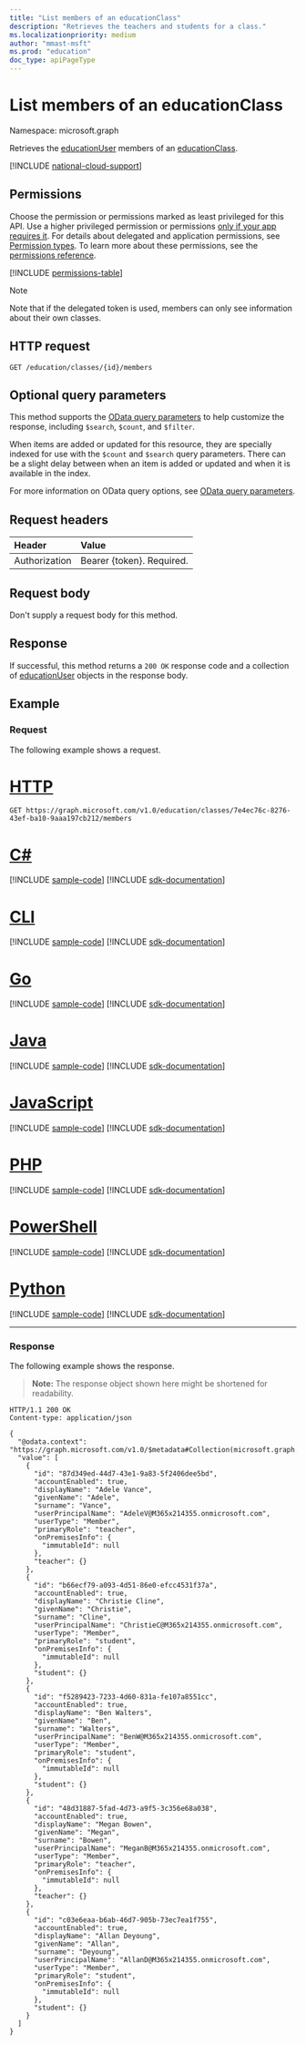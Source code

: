 ```yaml
---
title: "List members of an educationClass"
description: "Retrieves the teachers and students for a class."
ms.localizationpriority: medium
author: "mmast-msft"
ms.prod: "education"
doc_type: apiPageType
---
```


# List members of an educationClass

Namespace: microsoft.graph

Retrieves the [educationUser](../resources/educationuser.md) members of an [educationClass](../resources/educationclass.md).

[!INCLUDE [national-cloud-support](../../includes/global-only.md)]

## Permissions
Choose the permission or permissions marked as least privileged for this API. Use a higher privileged permission or permissions [only if your app requires it](/graph/permissions-overview#best-practices-for-using-microsoft-graph-permissions). For details about delegated and application permissions, see [Permission types](/graph/permissions-overview#permission-types). To learn more about these permissions, see the [permissions reference](/graph/permissions-reference).

<!-- { "blockType": "permissions", "name": "educationclass_list_members" } -->
[!INCLUDE [permissions-table](../includes/permissions/educationclass-list-members-permissions.md)]

> [!NOTE]
> Note that if the delegated token is used, members can only see information about their own classes.

## HTTP request
<!-- { "blockType": "ignored" } -->
```http
GET /education/classes/{id}/members
```

## Optional query parameters

This method supports the [OData query parameters](/graph/query-parameters) to help customize the response, including `$search`, `$count`, and `$filter`.

When items are added or updated for this resource, they are specially indexed for use with the `$count` and `$search` query parameters. There can be a slight delay between when an item is added or updated and when it is available in the index.

For more information on OData query options, see [OData query parameters](/graph/query-parameters).

## Request headers
| Header       | Value |
|:---------------|:--------|
| Authorization  | Bearer {token}. Required.  |

## Request body
Don't supply a request body for this method.

## Response
If successful, this method returns a `200 OK` response code and a collection of [educationUser](../resources/educationuser.md) objects in the response body.

## Example
### Request
The following example shows a request.

# [HTTP](#tab/http)
<!-- {
  "blockType": "request",
  "name": "get_educationclass_members"
}-->
```msgraph-interactive
GET https://graph.microsoft.com/v1.0/education/classes/7e4ec76c-8276-43ef-ba10-9aaa197cb212/members
```

# [C#](#tab/csharp)
[!INCLUDE [sample-code](../includes/snippets/csharp/get-educationclass-members-csharp-snippets.md)]
[!INCLUDE [sdk-documentation](../includes/snippets/snippets-sdk-documentation-link.md)]

# [CLI](#tab/cli)
[!INCLUDE [sample-code](../includes/snippets/cli/get-educationclass-members-cli-snippets.md)]
[!INCLUDE [sdk-documentation](../includes/snippets/snippets-sdk-documentation-link.md)]

# [Go](#tab/go)
[!INCLUDE [sample-code](../includes/snippets/go/get-educationclass-members-go-snippets.md)]
[!INCLUDE [sdk-documentation](../includes/snippets/snippets-sdk-documentation-link.md)]

# [Java](#tab/java)
[!INCLUDE [sample-code](../includes/snippets/java/get-educationclass-members-java-snippets.md)]
[!INCLUDE [sdk-documentation](../includes/snippets/snippets-sdk-documentation-link.md)]

# [JavaScript](#tab/javascript)
[!INCLUDE [sample-code](../includes/snippets/javascript/get-educationclass-members-javascript-snippets.md)]
[!INCLUDE [sdk-documentation](../includes/snippets/snippets-sdk-documentation-link.md)]

# [PHP](#tab/php)
[!INCLUDE [sample-code](../includes/snippets/php/get-educationclass-members-php-snippets.md)]
[!INCLUDE [sdk-documentation](../includes/snippets/snippets-sdk-documentation-link.md)]

# [PowerShell](#tab/powershell)
[!INCLUDE [sample-code](../includes/snippets/powershell/get-educationclass-members-powershell-snippets.md)]
[!INCLUDE [sdk-documentation](../includes/snippets/snippets-sdk-documentation-link.md)]

# [Python](#tab/python)
[!INCLUDE [sample-code](../includes/snippets/python/get-educationclass-members-python-snippets.md)]
[!INCLUDE [sdk-documentation](../includes/snippets/snippets-sdk-documentation-link.md)]

---

### Response
The following example shows the response.

>**Note:** The response object shown here might be shortened for readability.

<!-- {
  "blockType": "response",
  "truncated": true,
  "@odata.type": "microsoft.graph.educationUser",
  "isCollection": true
} -->
```http
HTTP/1.1 200 OK
Content-type: application/json

{
  "@odata.context": "https://graph.microsoft.com/v1.0/$metadata#Collection(microsoft.graph.educationUser)",
  "value": [
    {
      "id": "87d349ed-44d7-43e1-9a83-5f2406dee5bd",
      "accountEnabled": true,
      "displayName": "Adele Vance",
      "givenName": "Adele",
      "surname": "Vance",
      "userPrincipalName": "AdeleV@M365x214355.onmicrosoft.com",
      "userType": "Member",
      "primaryRole": "teacher",
      "onPremisesInfo": {
        "immutableId": null
      },
      "teacher": {}
    },
    {
      "id": "b66ecf79-a093-4d51-86e0-efcc4531f37a",
      "accountEnabled": true,
      "displayName": "Christie Cline",
      "givenName": "Christie",
      "surname": "Cline",
      "userPrincipalName": "ChristieC@M365x214355.onmicrosoft.com",
      "userType": "Member",
      "primaryRole": "student",
      "onPremisesInfo": {
        "immutableId": null
      },
      "student": {}
    },
    {
      "id": "f5289423-7233-4d60-831a-fe107a8551cc",
      "accountEnabled": true,
      "displayName": "Ben Walters",
      "givenName": "Ben",
      "surname": "Walters",
      "userPrincipalName": "BenW@M365x214355.onmicrosoft.com",
      "userType": "Member",
      "primaryRole": "student",
      "onPremisesInfo": {
        "immutableId": null
      },
      "student": {}
    },
    {
      "id": "48d31887-5fad-4d73-a9f5-3c356e68a038",
      "accountEnabled": true,
      "displayName": "Megan Bowen",
      "givenName": "Megan",
      "surname": "Bowen",
      "userPrincipalName": "MeganB@M365x214355.onmicrosoft.com",
      "userType": "Member",
      "primaryRole": "teacher",
      "onPremisesInfo": {
        "immutableId": null
      },
      "teacher": {}
    },
    {
      "id": "c03e6eaa-b6ab-46d7-905b-73ec7ea1f755",
      "accountEnabled": true,
      "displayName": "Allan Deyoung",
      "givenName": "Allan",
      "surname": "Deyoung",
      "userPrincipalName": "AllanD@M365x214355.onmicrosoft.com",
      "userType": "Member",
      "primaryRole": "student",
      "onPremisesInfo": {
        "immutableId": null
      },
      "student": {}
    }
  ]
}
```

<!-- uuid: 8fcb5dbc-d5aa-4681-8e31-b001d5168d79
2015-10-25 14:57:30 UTC -->
<!-- {
  "type": "#page.annotation",
  "description": "List members",
  "keywords": "",
  "section": "documentation",
  "tocPath": "",
  "suppressions": [
  ]
}-->
